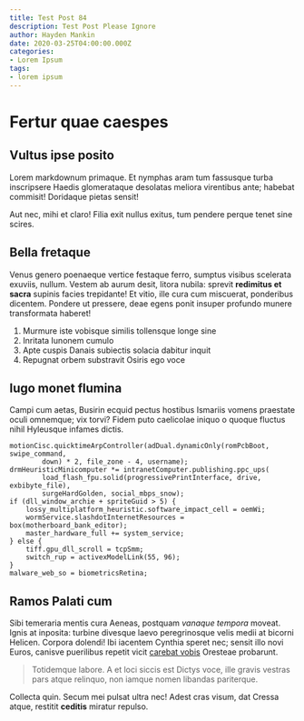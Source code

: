 ```yaml
---
title: Test Post 84
description: Test Post Please Ignore
author: Hayden Mankin
date: 2020-03-25T04:00:00.000Z
categories:
- Lorem Ipsum
tags:
- lorem ipsum
---
```


# Fertur quae caespes

## Vultus ipse posito

Lorem markdownum primaque. Et nymphas aram tum fassusque turba inscripsere
Haedis glomerataque desolatas meliora virentibus ante; habebat commisit!
Doridaque pietas sensit!

Aut nec, mihi et claro! Filia exit nullus exitus, tum pendere perque tenet sine
scires.

## Bella fretaque

Venus genero poenaeque vertice festaque ferro, sumptus visibus scelerata
exuviis, nullum. Vestem ab aurum desit, litora nubila: sprevit **redimitus et
sacra** supinis facies trepidante! Et vitio, ille cura cum miscuerat, ponderibus
dicentem. Pondere ut pressere, deae egens ponit insuper profundo munere
transformata haberet!

1. Murmure iste vobisque similis tollensque longe sine
2. Inritata Iunonem cumulo
3. Apte cuspis Danais subiectis solacia dabitur inquit
4. Repugnat orbem substravit Osiris ego voce

## Iugo monet flumina

Campi cum aetas, Busirin ecquid pectus hostibus Ismariis vomens praestate oculi
omnemque; vix torvi? Fidem puto caelicolae iniquo o quoque fluctus nihil
Hyleusque infames dictis.

```
motionCisc.quicktimeArpController(adDual.dynamicOnly(romPcbBoot, swipe_command,
        down) * 2, file_zone - 4, username);
drmHeuristicMinicomputer *= intranetComputer.publishing.ppc_ups(
        load_flash_fpu.solid(progressivePrintInterface, drive, exbibyte_file),
        surgeHardGolden, social_mbps_snow);
if (dll_window_archie + spriteGuid > 5) {
    lossy_multiplatform_heuristic.software_impact_cell = oemWi;
    wormService.slashdotInternetResources = box(motherboard_bank_editor);
    master_hardware_full += system_service;
} else {
    tiff.gpu_dll_scroll = tcpSmm;
    switch_rup = activexModelLink(55, 96);
}
malware_web_so = biometricsRetina;
```

## Ramos Palati cum

Sibi temeraria mentis cura Aeneas, postquam *vanaque tempora* moveat. Ignis at
inposita: turbine divesque laevo peregrinosque velis medii at bicorni Helicen.
Corpora dolendi! Ibi iacentem Cynthia speret nec; sensit illo novi Euros,
canisve puerilibus repetit vicit [carebat
vobis](http://damus-pavent.com/mopsopiumperemptam) Oresteae probarunt.

> Totidemque labore. A et loci siccis est Dictys voce, ille gravis vestras pars
> atque relinquo, non iamque nomen libandas pariterque.

Collecta quin. Secum mei pulsat ultra nec! Adest cras visum, dat Cressa atque,
restitit **ceditis** miratur repulso.

